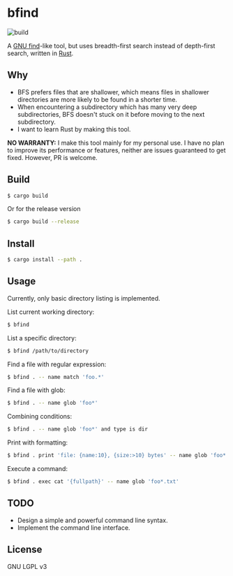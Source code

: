 # bfind

![build](https://github.com/brglng/bfind/actions/workflows/rust.yml/badge.svg)

A [GNU find](https://www.gnu.org/software/findutils/)-like tool, but uses breadth-first search instead of depth-first search, written in [Rust](https://www.rust-lang.org/).

## Why

* BFS prefers files that are shallower, which means files in shallower directories are more likely to be found in a shorter time.
* When encountering a subdirectory which has many very deep subdirectories, BFS doesn't stuck on it before moving to the next subdirectory.
* I want to learn Rust by making this tool.

**NO WARRANTY:** I make this tool mainly for my personal use. I have no plan to improve its performance or features, neither are issues guaranteed to get fixed. However, PR is welcome.

## Build

```sh
$ cargo build
```

Or for the release version

```sh
$ cargo build --release
```

## Install

```sh
$ cargo install --path .
```

## Usage

Currently, only basic directory listing is implemented.

List current working directory:

```sh
$ bfind
```

List a specific directory:

```sh
$ bfind /path/to/directory
```

Find a file with regular expression:

```sh
$ bfind . -- name match 'foo.*'
```

Find a file with glob:

```sh
$ bfind . -- name glob 'foo*'
```

Combining conditions:

```sh
$ bfind . -- name glob 'foo*' and type is dir
```

Print with formatting:

```sh
$ bfind . print 'file: {name:10}, {size:>10} bytes' -- name glob 'foo*' and size gt 1MiB
```

Execute a command:

```sh
$ bfind . exec cat '{fullpath}' -- name glob 'foo*.txt'
```

## TODO

- Design a simple and powerful command line syntax.
- Implement the command line interface.

## License

GNU LGPL v3
